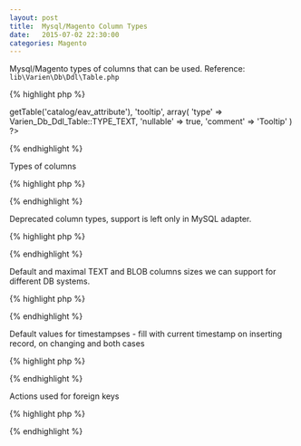 ```yaml
---
layout: post
title:  Mysql/Magento Column Types
date:   2015-07-02 22:30:00
categories: Magento
---
```


Mysql/Magento types of columns that can be used.
Reference: `lib\Varien\Db\Ddl\Table.php`

{% highlight php %}
<?php
$installer->getTable('catalog/eav_attribute'),
    'tooltip',
    array(
        'type'      => Varien_Db_Ddl_Table::TYPE_TEXT,
        'nullable'  => true,
        'comment'   => 'Tooltip'
    )
?>
{% endhighlight %}

Types of columns

{% highlight php %}
<?php
    const TYPE_BOOLEAN          = 'boolean';
    const TYPE_SMALLINT         = 'smallint';
    const TYPE_INTEGER          = 'integer';
    const TYPE_BIGINT           = 'bigint';
    const TYPE_FLOAT            = 'float';
    const TYPE_NUMERIC          = 'numeric';
    const TYPE_DECIMAL          = 'decimal';
    const TYPE_DATE             = 'date';
    const TYPE_TIMESTAMP        = 'timestamp'; // Capable to support date-time from 1970 + auto-triggers in some RDBMS
    const TYPE_DATETIME         = 'datetime'; // Capable to support long date-time before 1970
    const TYPE_TEXT             = 'text';
    const TYPE_BLOB             = 'blob'; // Used for back compatibility, when query param can't use statement options
    const TYPE_VARBINARY        = 'varbinary'; // A real blob, stored as binary inside DB
?>
{% endhighlight %}

Deprecated column types, support is left only in MySQL adapter.

{% highlight php %}
<?php
    const TYPE_TINYINT          = 'tinyint';        // Internally converted to TYPE_SMALLINT
    const TYPE_CHAR             = 'char';           // Internally converted to TYPE_TEXT
    const TYPE_VARCHAR          = 'varchar';        // Internally converted to TYPE_TEXT
    const TYPE_LONGVARCHAR      = 'longvarchar';    // Internally converted to TYPE_TEXT
    const TYPE_CLOB             = 'cblob';          // Internally converted to TYPE_TEXT
    const TYPE_DOUBLE           = 'double';         // Internally converted to TYPE_FLOAT
    const TYPE_REAL             = 'real';           // Internally converted to TYPE_FLOAT
    const TYPE_TIME             = 'time';           // Internally converted to TYPE_TIMESTAMP
    const TYPE_BINARY           = 'binary';         // Internally converted to TYPE_BLOB
    const TYPE_LONGVARBINARY    = 'longvarbinary';  // Internally converted to TYPE_BLOB
?>
{% endhighlight %}

Default and maximal TEXT and BLOB columns sizes we can support for different DB systems.

{% highlight php %}
<?php
    const DEFAULT_TEXT_SIZE     = 1024;
    const MAX_TEXT_SIZE         = 2147483648;
    const MAX_VARBINARY_SIZE    = 2147483648;
?>
{% endhighlight %}

Default values for timestampses - fill with current timestamp on inserting record, on changing and both cases

{% highlight php %}
<?php
    const TIMESTAMP_INIT_UPDATE = 'TIMESTAMP_INIT_UPDATE';
    const TIMESTAMP_INIT        = 'TIMESTAMP_INIT';
    const TIMESTAMP_UPDATE      = 'TIMESTAMP_UPDATE';
?>
{% endhighlight %}

Actions used for foreign keys

{% highlight php %}
<?php
    const ACTION_CASCADE        = 'CASCADE';
    const ACTION_SET_NULL       = 'SET NULL';
    const ACTION_NO_ACTION      = 'NO ACTION';
    const ACTION_RESTRICT       = 'RESTRICT';
    const ACTION_SET_DEFAULT    = 'SET DEFAULT';
?>
{% endhighlight %}
